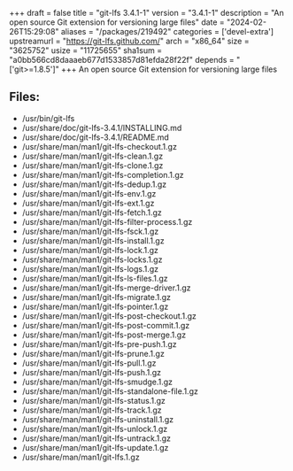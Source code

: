 +++
draft = false
title = "git-lfs 3.4.1-1"
version = "3.4.1-1"
description = "An open source Git extension for versioning large files"
date = "2024-02-26T15:29:08"
aliases = "/packages/219492"
categories = ['devel-extra']
upstreamurl = "https://git-lfs.github.com/"
arch = "x86_64"
size = "3625752"
usize = "11725655"
sha1sum = "a0bb566cd8daaaeb677d1533857d81efda28f22f"
depends = "['git>=1.8.5']"
+++
An open source Git extension for versioning large files

## Files: 
* /usr/bin/git-lfs
* /usr/share/doc/git-lfs-3.4.1/INSTALLING.md
* /usr/share/doc/git-lfs-3.4.1/README.md
* /usr/share/man/man1/git-lfs-checkout.1.gz
* /usr/share/man/man1/git-lfs-clean.1.gz
* /usr/share/man/man1/git-lfs-clone.1.gz
* /usr/share/man/man1/git-lfs-completion.1.gz
* /usr/share/man/man1/git-lfs-dedup.1.gz
* /usr/share/man/man1/git-lfs-env.1.gz
* /usr/share/man/man1/git-lfs-ext.1.gz
* /usr/share/man/man1/git-lfs-fetch.1.gz
* /usr/share/man/man1/git-lfs-filter-process.1.gz
* /usr/share/man/man1/git-lfs-fsck.1.gz
* /usr/share/man/man1/git-lfs-install.1.gz
* /usr/share/man/man1/git-lfs-lock.1.gz
* /usr/share/man/man1/git-lfs-locks.1.gz
* /usr/share/man/man1/git-lfs-logs.1.gz
* /usr/share/man/man1/git-lfs-ls-files.1.gz
* /usr/share/man/man1/git-lfs-merge-driver.1.gz
* /usr/share/man/man1/git-lfs-migrate.1.gz
* /usr/share/man/man1/git-lfs-pointer.1.gz
* /usr/share/man/man1/git-lfs-post-checkout.1.gz
* /usr/share/man/man1/git-lfs-post-commit.1.gz
* /usr/share/man/man1/git-lfs-post-merge.1.gz
* /usr/share/man/man1/git-lfs-pre-push.1.gz
* /usr/share/man/man1/git-lfs-prune.1.gz
* /usr/share/man/man1/git-lfs-pull.1.gz
* /usr/share/man/man1/git-lfs-push.1.gz
* /usr/share/man/man1/git-lfs-smudge.1.gz
* /usr/share/man/man1/git-lfs-standalone-file.1.gz
* /usr/share/man/man1/git-lfs-status.1.gz
* /usr/share/man/man1/git-lfs-track.1.gz
* /usr/share/man/man1/git-lfs-uninstall.1.gz
* /usr/share/man/man1/git-lfs-unlock.1.gz
* /usr/share/man/man1/git-lfs-untrack.1.gz
* /usr/share/man/man1/git-lfs-update.1.gz
* /usr/share/man/man1/git-lfs.1.gz
